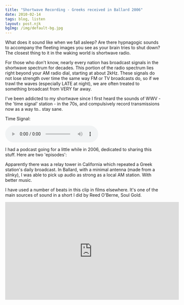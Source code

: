 ```yaml
---
title: "Shortwave Recording - Greeks received in Ballard 2006"
date: 2010-02-14
tags: blog, listen
layout: post.njk
bgImg: /img/default-bg.jpg
---
```


What does it sound like when we fall asleep? Are there hypnagogic sounds to accompany the fleeting images you see as your brain tries to shut down? The closest thing to it in the waking world is shortwave radio.

For those who don't know, nearly every nation has broadcast signals in the shortwave spectrum for decades. This portion of the radio spectrum lies right beyond your AM radio dial, starting at about 2kHz. These signals do not lose strength over time the same way FM or TV broadcasts do, so if we trawl the waves (especially LATE at night), we are often treated to something broadcast from VERY far away.

I've been addicted to my shortwave since I first heard the sounds of WWV - the 'time signal' station - in the 70s, and compulsively record transmissions now as a way to.. stay sane.

Time Signal:

<audio controls>
   <source src="/snd/TimeSignal3.mp3" type="audio/mp3">
</audio>

I had a podcast going for a little while in 2006, dedicated to sharing this stuff. Here are two 'episodes':

Apparently there was a relay tower in California which repeated a Greek station's daily broadcast. In Ballard, with a minimal antenna (made from a slinky), I was able to pick up audio as strong as a local AM station. With better music.

I have used a number of beats in this clip in films elsewhere. It's one of the main sources of sound in a short I did by Reed O'Berne, Soul Gold.

<iframe width="560" height="315" src="https://www.youtube.com/embed/l1HTRpfAeHo" title="YouTube video player" frameborder="0" allow="accelerometer; autoplay; clipboard-write; encrypted-media; gyroscope; picture-in-picture" allowfullscreen></iframe>